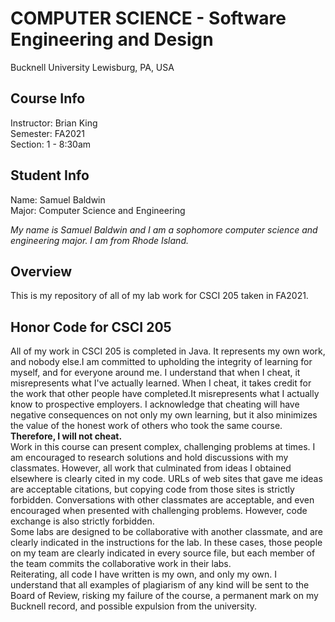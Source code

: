 # COMPUTER SCIENCE - Software Engineering and Design
Bucknell University
Lewisburg, PA, USA

## Course Info
Instructor: Brian King\
Semester: FA2021\
Section: 1 - 8:30am

## Student Info
Name: Samuel Baldwin \
Major: Computer Science and Engineering

*My name is Samuel Baldwin and I am a sophomore computer science and engineering major. I am from Rhode Island.*

## Overview
This is my repository of all of my lab work for CSCI 205 taken in FA2021.

## Honor Code for CSCI 205
All of my work in CSCI 205 is completed in Java. It represents my own work, and nobody else.I am committed to upholding the integrity of learning for myself, and for everyone around me. I understand that when I cheat, it misrepresents what I've actually learned. When I cheat, it takes credit for the work that other people have completed.It misrepresents what I actually know to prospective employers. I acknowledge that cheating will have negative consequences on not only my own learning, but it also minimizes the value of the honest work of others who took the same course.\
**Therefore, I will not cheat.**\
Work in this course can present complex, challenging problems at times. I am encouraged to research solutions and hold discussions with my classmates. However, all work that culminated from ideas I obtained elsewhere is clearly cited in my code. URLs of web sites that gave me ideas are acceptable citations, but copying code from those sites is strictly forbidden. Conversations with other classmates are acceptable, and even encouraged when presented with challenging problems. However, code exchange is also strictly forbidden.\
Some labs are designed to be collaborative with another classmate, and are clearly indicated in the instructions for the lab. In these cases, those people on my team are clearly indicated in every source file, but each member of the team commits the collaborative work in their labs.\
Reiterating, all code I have written is my own, and only my own. I understand that all examples of plagiarism of any kind will be sent to the Board of Review, risking my failure of the course, a permanent mark on my Bucknell record, and possible expulsion from the university.
